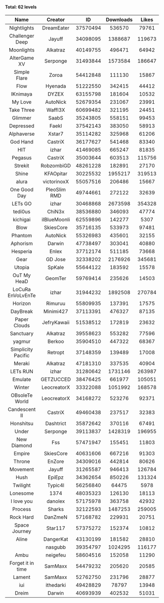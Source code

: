 #### Total: 62 levels

| Name | Creator | ID | Downloads | Likes |
|:---:|:---:|:---:|:---:|:---:|
| Nightlights | DreamEater | 37570494 | 536570 | 79761
| Challenger Deep | Jayuff | 34098095 | 1388687 | 119673
| Moonlights | Alkatraz | 40149755 | 496471 | 64942
| AlterGame XV | Serponge | 31493844 | 1573584 | 186647
| Simple Flare | Zoroa | 54412848 | 111130 | 15867
| Flow | Hyenada | 51222550 | 342415 | 44412
| IKnimaya | DYZEX | 63155798 | 181604 | 10532
| My Love | AutoNick | 52679354 | 231067 | 23991
| Take Three | Waffl3X | 60699482 | 321195 | 24451
| Glimmer | SaabS | 35243805 | 558151 | 99453
| Depressed | FaekI | 37542143 | 383050 | 58913
| Alphaverse | Xstar7 | 35114282 | 325968 | 61206
| God Hand | CastriX | 36177627 | 541468 | 83340
| HIT | izhar | 41469085 | 665247 | 81835
| Pegasus | CastriX | 35003644 | 603513 | 115756
| Strekit | RobzombiGD | 48261228 | 182891 | 27170
| Shine | KFAOpitar | 30225532 | 1955217 | 319513
| alura | victorinoxX | 55057516 | 206486 | 15667
| One Good Day | PleoSlim RMD | 49744661 | 272122 | 32639
| LETs GO | izhar | 30468868 | 2673598 | 354328
| tedi0us | ChiN3x | 38536880 | 346093 | 47774
| kichigai | iIBlueMoonIi | 62559896 | 142277 | 5307
| Blow | SkiesCore | 35716135 | 533973 | 97481
| Phantom | AutoNick | 55326983 | 435601 | 32155
| Aphorism | Darwin | 47738497 | 303041 | 40880
| Hesperia | Enlex | 37712174 | 511185 | 73668
| Gear | GD Jose | 32338202 | 2176926 | 345681
| Utopia | SpKale | 55644122 | 183592 | 15578
| OuT My HeaD | GeomTer | 59769414 | 235626 | 14503
| LoCuRa EnVoLvEnTe | izhar | 31944232 | 1892508 | 270784
| Horizon | Rimuruu | 55809935 | 137391 | 17575
| DayBreak | Minimi427 | 37113391 | 476327 | 87135
| Paper Clouds | JefryKawaii | 51538512 | 172819 | 23632
| Sanctuary | Alkatraz | 39558623 | 553282 | 77596
| yagmur | Berkoo | 35904510 | 447322 | 68367
| Simplicity Pacific | Retropt | 37148359 | 139489 | 17008
| Meraki | Alkatraz | 47181310 | 337535 | 40904
| LETs  RUN | izhar | 31280642 | 1731146 | 263987
| Emulate | GETZUCCED | 38476425 | 661977 | 105051
| Winter | LeocreatorX | 33322088 | 1051992 | 168578
| OBsoleTe World | LeocreatorX | 34168272 | 523276 | 92371
| Candescent II | CastriX | 49460438 | 237517 | 32383
| Honshitsu | Dashtrict | 35872642 | 370116 | 67491
| Under | Serponge | 39113837 | 1428319 | 196955
| New Diamond | Fss | 57471947 | 155451 | 11803
| Empire | SkiesCore | 40631606 | 667216 | 91303
| Throne | EnZore | 34309016 | 442814 | 80626
| Movement | Jayuff | 31265587 | 946413 | 126784
| Hush | EpiEpz | 34362654 | 850226 | 131324
| Twilight | Typic4l | 56256840 | 64475 | 5978
| Lonesome | 1374 | 48035323 | 126130 | 18113
| I love you | danolex | 57175978 | 363758 | 42932
| Process | Sharks | 32122593 | 1487253 | 259005
| Rock Hard | DanZmeN | 57168782 | 229931 | 20751
| Space Journey | Star117 | 57375272 | 152374 | 10812
| Aline | DangerKat | 43130199 | 181582 | 28810
|   | nasgubb | 39354797 | 1024295 | 116177
| Ambu | neigefeu | 58604516 | 152058 | 11290
| Forget it in time | SamMaxx | 54479232 | 205620 | 20585
| Lament | SamMaxx | 52762750 | 231796 | 28877
| iui | ithedarki | 49428829 | 78797 | 13948
| Dreim | Darwin | 40693939 | 402532 | 51031
